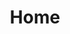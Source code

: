 ---
layout: list
title: Home
slug: home
description: >
  Home doing nothing
hide_description: true
sitemap: false
# permalink: /home/
---